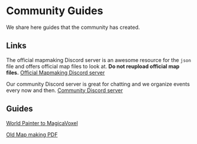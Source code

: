 # Community Guides
We share here guides that the community has created. 

## Links
The official mapmaking Discord server is an awesome resource for the `json` file and offers official map files to look at. **Do not reupload official map files.**
[Official Mapmaking Discord server](https://discord.gg/sJA3cs4DEV)

Our community Discord server is great for chatting and we organize events every now and then.
[Community Discord server](https://discord.gg/t5zhZRJ2w3)

## Guides
[World Painter to MagicaVoxel](./communityguides/worldpainter.md)

[Old Map making PDF](./communityguides/pdf.md)